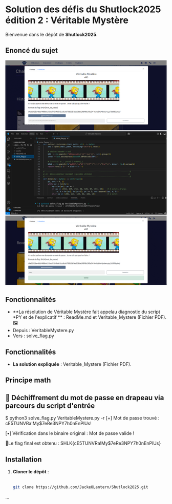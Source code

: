 # Solution des défis du Shutlock2025 édition 2 : Véritable Mystère
Bienvenue dans le dépôt de **Shutlock2025**.

## Enoncé du sujet
![image](assets/images/enonce.png)
![image](assets/images/resolution.png)
![image](assets/images/corrige.png)



## Fonctionnalités

- **La résolution de Véritable Mystère fait appelau diagnostic du script *PY et de l'explicatif ** : ReadMe.md et Veritable_Mystere (Fichier PDF).🖼️ 
- Depuis : VeritableMystere.py
- Vers : solve_flag.py

## Fonctionnalités

- **La solution expliquée** : Veritable_Mystere (Fichier PDF).

## Principe math
## 🧮 Déchiffrement du mot de passe en drapeau via parcours du  script d'entrée

$ python3 solve_flag.py VeritableMystere.py -r
[+] Mot de passe trouvé : cE5TUNVRa!My$7eRe3NPY7h0nEnPlUs!

[•] Vérification dans le binaire original :
Mot de passe valide !

🏁Le flag final est obtenu : SHLK{cE5TUNVRa!My$7eRe3NPY7h0nEnPlUs}


## Installation

1. **Cloner le dépôt** :
   ```bash

   git clone https://github.com/JackeOLantern/Shutlock2025.git

...
